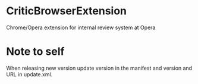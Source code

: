 # CriticBrowserExtension
Chrome/Opera extension for internal review system at Opera

# Note to self
When releasing new version update version in the manifest and version and URL in update.xml.
